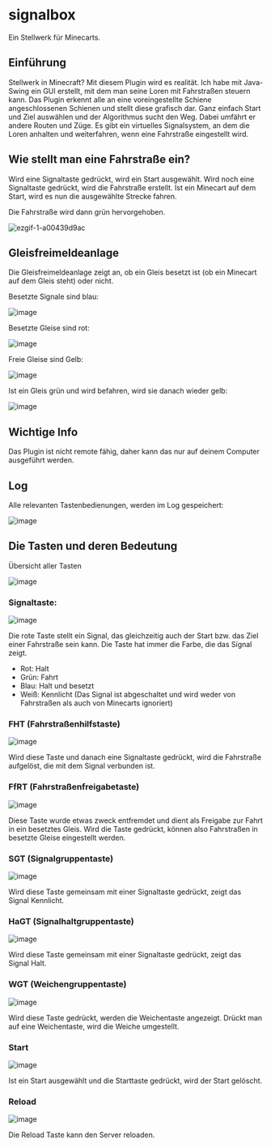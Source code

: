 # signalbox
Ein Stellwerk für Minecarts.

## Einführung

Stellwerk in Minecraft? Mit diesem Plugin wird es realität. 
Ich habe mit Java-Swing ein GUI erstellt, mit dem man seine Loren mit Fahrstraßen steuern kann. 
Das Plugin erkennt alle an eine voreingestellte Schiene angeschlossenen Schienen und stellt diese grafisch dar.
Ganz einfach Start und Ziel auswählen und der Algorithmus sucht den Weg. 
Dabei umfährt er andere Routen und Züge. Es gibt ein virtuelles Signalsystem, an dem die Loren anhalten und weiterfahren, wenn eine Fahrstraße eingestellt wird.

## Wie stellt man eine Fahrstraße ein?
Wird eine Signaltaste gedrückt, wird ein Start ausgewählt. Wird noch eine Signaltaste gedrückt, wird die Fahrstraße erstellt.
Ist ein Minecart auf dem Start, wird es nun die ausgewählte Strecke fahren.

Die Fahrstraße wird dann grün hervorgehoben.

![ezgif-1-a00439d9ac](https://user-images.githubusercontent.com/71724439/156902933-afdde00e-8482-4694-9263-4bbcf892437d.gif)

## Gleisfreimeldeanlage
Die Gleisfreimeldeanlage zeigt an, ob ein Gleis besetzt ist (ob ein Minecart auf dem Gleis steht) oder nicht.

Besetzte Signale sind blau:

![image](https://user-images.githubusercontent.com/71724439/156902188-22761503-3c26-446a-9a5a-fa617f7d0db7.png)

Besetzte Gleise sind rot:

![image](https://user-images.githubusercontent.com/71724439/156902342-e9bc7102-95b2-4466-9e90-76da7eb5cfaf.png)

Freie Gleise sind Gelb:

![image](https://user-images.githubusercontent.com/71724439/156902347-2c68c989-a0f4-48c1-9f9a-47c9faeedabe.png)

Ist ein Gleis grün und wird befahren, wird sie danach wieder gelb:

![image](https://user-images.githubusercontent.com/71724439/156902486-19c4bd65-6954-40cb-a44e-e26f25bb030a.png)

## Wichtige Info
Das Plugin ist nicht remote fähig, daher kann das nur auf deinem Computer ausgeführt werden.

## Log
Alle relevanten Tastenbedienungen, werden im Log gespeichert:

![image](https://user-images.githubusercontent.com/71724439/156902538-eb8724ea-3d60-4ac4-bb4d-e831994ec59e.png)

## Die Tasten und deren Bedeutung

Übersicht aller Tasten

![image](https://user-images.githubusercontent.com/71724439/156901494-e05b913d-63ae-4241-9c49-e0ad7e6c1106.png)

### Signaltaste:

![image](https://user-images.githubusercontent.com/71724439/156901743-be36625a-b8da-4048-81d3-24fb16b4170d.png)

Die rote Taste stellt ein Signal, das gleichzeitig auch der Start bzw. das Ziel einer Fahrstraße sein kann.
Die Taste hat immer die Farbe, die das Signal zeigt.

- Rot: Halt
- Grün: Fahrt
- Blau: Halt und besetzt
- Weiß: Kennlicht (Das Signal ist abgeschaltet und wird weder von Fahrstraßen als auch von Minecarts ignoriert)

### FHT (Fahrstraßenhilfstaste)

![image](https://user-images.githubusercontent.com/71724439/156902411-916aed0a-45b9-4d9f-b7f8-590fdfec08f7.png)

Wird diese Taste und danach eine Signaltaste gedrückt, wird die Fahrstraße aufgelöst, die mit dem Signal verbunden ist.

### FfRT (Fahrstraßenfreigabetaste)

![image](https://user-images.githubusercontent.com/71724439/156902418-a03d1246-7fd4-4095-b5b4-9ed9c18adac0.png)

Diese Taste wurde etwas zweck entfremdet und dient als Freigabe zur Fahrt in ein besetztes Gleis.
Wird die Taste gedrückt, können also Fahrstraßen in besetzte Gleise eingestellt werden.

### SGT (Signalgruppentaste)

![image](https://user-images.githubusercontent.com/71724439/156902012-71b1b2a0-75d4-4c74-b99a-fdaf770ce8b5.png)

Wird diese Taste gemeinsam mit einer Signaltaste gedrückt, zeigt das Signal Kennlicht.

### HaGT (Signalhaltgruppentaste)

![image](https://user-images.githubusercontent.com/71724439/156902025-53704ab5-494f-4d95-b2e1-dbee3a0b9ef0.png)

Wird diese Taste gemeinsam mit einer Signaltaste gedrückt, zeigt das Signal Halt.

### WGT (Weichengruppentaste)

![image](https://user-images.githubusercontent.com/71724439/156902045-a597af8e-430e-4cca-a830-7083cb5ee096.png)

Wird diese Taste gedrückt, werden die Weichentaste angezeigt. Drückt man auf eine Weichentaste, wird die Weiche umgestellt.

### Start

![image](https://user-images.githubusercontent.com/71724439/156902076-4b479ed3-4f81-49a0-9164-d556a8a49f99.png)

Ist ein Start ausgewählt und die Starttaste gedrückt, wird der Start gelöscht.

### Reload

![image](https://user-images.githubusercontent.com/71724439/156902091-61a4a00a-ea5f-496b-a1b2-fe8047491103.png)

Die Reload Taste kann den Server reloaden.

